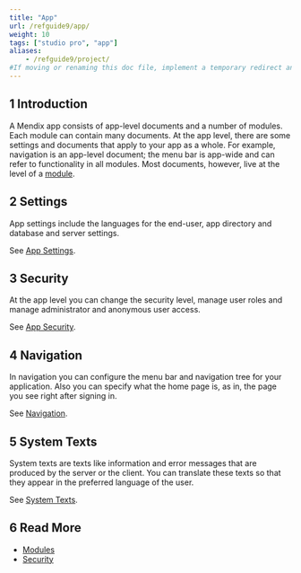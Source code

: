 ```yaml
---
title: "App"
url: /refguide9/app/
weight: 10
tags: ["studio pro", "app"]
aliases:
    - /refguide9/project/
#If moving or renaming this doc file, implement a temporary redirect and let the respective team know they should update the URL in the product. See Mapping to Products for more details.
---
```


## 1 Introduction

A Mendix app consists of app-level documents and a number of modules. Each module can contain many documents. At the app level, there are some settings and documents that apply to your app as a whole. For example, navigation is an app-level document; the menu bar is app-wide and can refer to functionality in all modules. Most documents, however, live at the level of a [module](/refguide9/modules/).

## 2 Settings

App settings include the languages for the end-user, app directory and database and server settings.

See [App Settings](/refguide9/app-settings/).

## 3 Security

At the app level you can change the security level, manage user roles and manage administrator and anonymous user access.

See [App Security](/refguide9/app-security/).

## 4 Navigation

In navigation you can configure the menu bar and navigation tree for your application. Also you can specify what the home page is, as in, the page you see right after signing in.

See [Navigation](/refguide9/navigation/).

## 5 System Texts

System texts are texts like information and error messages that are produced by the server or the client. You can translate these texts so that they appear in the preferred language of the user.

See [System Texts](/refguide9/system-texts/).

## 6 Read More

* [Modules](/refguide9/modules/)
* [Security](/refguide9/security/)

